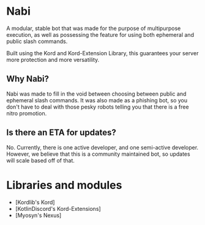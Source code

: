 # Nabi

A modular, stable bot that was made for the purpose of multipurpose execution, as well as possessing the feature for 
using both ephemeral and public slash commands. 

Built using the Kord and Kord-Extension Library, this guarantees your server more protection and more versatility. 

## Why Nabi?
Nabi was made to fill in the void between choosing between public and ephemeral slash commands. It was also made as a 
phishing bot, so you don't have to deal with those pesky robots telling you that there is a free nitro promotion. 

## Is there an ETA for updates?
No. Currently, there is one active developer, and one semi-active developer. However, we believe that this is a 
community maintained bot, so updates will scale based off of that. 

# Libraries and modules
* [Kordlib's Kord]
* [KotlinDiscord's Kord-Extensions]
* [Myosyn's Nexus]

